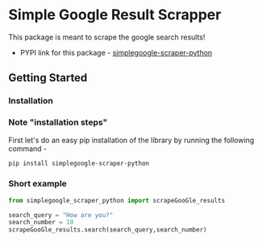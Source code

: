 # Simple Google Result Scrapper

This package is meant to scrape the google search results!

- PYPI link for this package - [simplegoogle-scraper-python](https://pypi.org/project/simplegoogle-scraper-python/)

## Getting Started

### Installation

### Note "installation steps"
First let's do an easy pip installation of the library by running the following command -
```bash
pip install simplegoogle-scraper-python
```

### Short example
```python
from simplegoogle_scraper_python import scrapeGooGle_results

search_query = "How are you?"
search_number = 10
scrapeGooGle_results.search(search_query,search_number)
```
